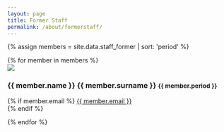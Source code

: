 ```yaml
---
layout: page
title: Former Staff
permalink: /about/formerstaff/
---
```



{% assign members = site.data.staff_former | sort: 'period' %}

<div class="row">
    {% for member in members %}
    <div class="col-lg-4 col-sm-6">
      <img class="img-circle img-responsive" src="{{ "/img/staff/" | append: member.photo | prepend: site.baseurl }}">
      <h3>{{ member.name }} {{ member.surname }} <small>{{ member.period }}</small></h3>
      <p>
        {% if member.email %}
          <i class="fa fa-envelope"></i> <a href="mailto:{{ member.email }}">{{ member.email }}</a><br>
        {% endif %}
      </p>
    </div>
    {% endfor %}
</div>

